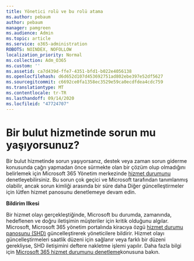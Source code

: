 ```yaml
---
title: Yönetici rolü ve bu rolü atama
ms.author: pebaum
author: pebaum
manager: pamgreen
ms.audience: Admin
ms.topic: article
ms.service: o365-administration
ROBOTS: NOINDEX, NOFOLLOW
localization_priority: Normal
ms.collection: Adm_O365
ms.custom: ''
ms.assetid: ca7d439d-ffe7-4351-bfd1-b022e4056138
ms.openlocfilehash: d6d652d107d453692751ad802ebe397e52df5627
ms.sourcegitcommit: c6692ce0fa1358ec3529e59ca0ecdfdea4cdc759
ms.translationtype: MT
ms.contentlocale: tr-TR
ms.lasthandoff: 09/14/2020
ms.locfileid: "47724707"
---
```

# <a name="experiencing-problems-with-a-cloud-service"></a>Bir bulut hizmetinde sorun mu yaşıyorsunuz?

Bir bulut hizmetinde sorun yaşıyorsanız, destek veya zaman sorun giderme konusunda çağrı yapmadan önce sürmekte olan bir çözüm olup olmadığını belirlemek için Microsoft 365 Yönetim merkezinde [hizmet durumunu](https://admin.microsoft.com/AdminPortal/Home#/servicehealth) denetleyebilirsiniz. Bu sorun çok geçici ve Microsoft tarafından tanımlanmış olabilir, ancak sorun kimliği arasında bir süre daha Diğer güncelleştirmeler için lütfen hizmet panosunu denetlemeye devam edin.

**Bildirim Ilkesi**

Bir hizmet olayı gerçekleştiğinde, Microsoft bu durumda, zamanında, hedeflenen ve doğru iletişimin müşteriler için kritik olduğunu algılar. Microsoft, Microsoft 365 yönetim portalında kiracıya özgü [hizmet durumu panosunu (SHD)](https://admin.microsoft.com/AdminPortal/Home#/servicehealth) güncelleştirerek yöneticilere bildirir. Hizmet olayı güncelleştirmeleri saatlik düzeni için sağlanır veya farklı bir düzeni gerekliyse, SHD iletişimini deftere nakletme işlemi yapılır. Daha fazla bilgi için [Microsoft 365 hizmet durumunu denetleme](https://docs.microsoft.com/office365/enterprise/view-service-health)konusuna bakın.

